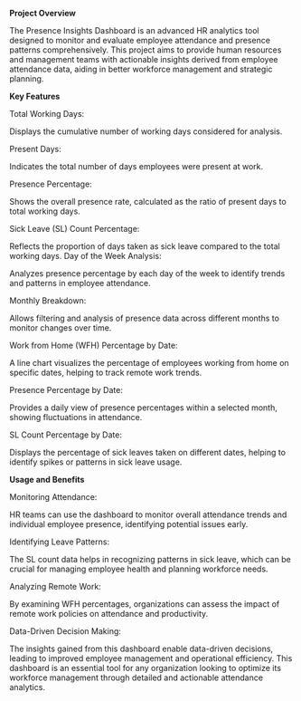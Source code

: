 **Project Overview**

The Presence Insights Dashboard is an advanced HR analytics tool designed to monitor and evaluate employee attendance and presence patterns comprehensively. This project aims to provide human resources and management teams with actionable insights derived from employee attendance data, aiding in better workforce management and strategic planning.

**Key Features**

Total Working Days:


Displays the cumulative number of working days considered for analysis.

Present Days:


Indicates the total number of days employees were present at work.

Presence Percentage:

Shows the overall presence rate, calculated as the ratio of present days to total working days.

Sick Leave (SL) Count Percentage:

Reflects the proportion of days taken as sick leave compared to the total working days.
Day of the Week Analysis:

Analyzes presence percentage by each day of the week to identify trends and patterns in employee attendance.

Monthly Breakdown:

Allows filtering and analysis of presence data across different months to monitor changes over time.

Work from Home (WFH) Percentage by Date:

A line chart visualizes the percentage of employees working from home on specific dates, helping to track remote work trends.

Presence Percentage by Date:

Provides a daily view of presence percentages within a selected month, showing fluctuations in attendance.

SL Count Percentage by Date:


Displays the percentage of sick leaves taken on different dates, helping to identify spikes or patterns in sick leave usage.

**Usage and Benefits**

Monitoring Attendance:

HR teams can use the dashboard to monitor overall attendance trends and individual employee presence, identifying potential issues early.

Identifying Leave Patterns:

The SL count data helps in recognizing patterns in sick leave, which can be crucial for managing employee health and planning workforce needs.

Analyzing Remote Work:

By examining WFH percentages, organizations can assess the impact of remote work policies on attendance and productivity.

Data-Driven Decision Making:

The insights gained from this dashboard enable data-driven decisions, leading to improved employee management and operational efficiency.
This dashboard is an essential tool for any organization looking to optimize its workforce management through detailed and actionable attendance analytics.
